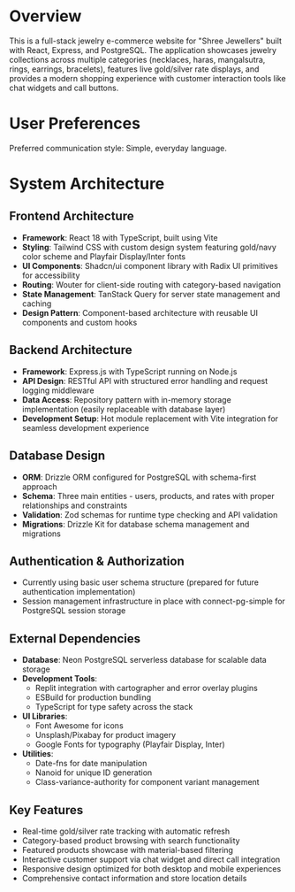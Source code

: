 # Overview

This is a full-stack jewelry e-commerce website for "Shree Jewellers" built with React, Express, and PostgreSQL. The application showcases jewelry collections across multiple categories (necklaces, haras, mangalsutra, rings, earrings, bracelets), features live gold/silver rate displays, and provides a modern shopping experience with customer interaction tools like chat widgets and call buttons.

# User Preferences

Preferred communication style: Simple, everyday language.

# System Architecture

## Frontend Architecture
- **Framework**: React 18 with TypeScript, built using Vite
- **Styling**: Tailwind CSS with custom design system featuring gold/navy color scheme and Playfair Display/Inter fonts
- **UI Components**: Shadcn/ui component library with Radix UI primitives for accessibility
- **Routing**: Wouter for client-side routing with category-based navigation
- **State Management**: TanStack Query for server state management and caching
- **Design Pattern**: Component-based architecture with reusable UI components and custom hooks

## Backend Architecture
- **Framework**: Express.js with TypeScript running on Node.js
- **API Design**: RESTful API with structured error handling and request logging middleware
- **Data Access**: Repository pattern with in-memory storage implementation (easily replaceable with database layer)
- **Development Setup**: Hot module replacement with Vite integration for seamless development experience

## Database Design
- **ORM**: Drizzle ORM configured for PostgreSQL with schema-first approach
- **Schema**: Three main entities - users, products, and rates with proper relationships and constraints
- **Validation**: Zod schemas for runtime type checking and API validation
- **Migrations**: Drizzle Kit for database schema management and migrations

## Authentication & Authorization
- Currently using basic user schema structure (prepared for future authentication implementation)
- Session management infrastructure in place with connect-pg-simple for PostgreSQL session storage

## External Dependencies
- **Database**: Neon PostgreSQL serverless database for scalable data storage
- **Development Tools**: 
  - Replit integration with cartographer and error overlay plugins
  - ESBuild for production bundling
  - TypeScript for type safety across the stack
- **UI Libraries**: 
  - Font Awesome for icons
  - Unsplash/Pixabay for product imagery
  - Google Fonts for typography (Playfair Display, Inter)
- **Utilities**: 
  - Date-fns for date manipulation
  - Nanoid for unique ID generation
  - Class-variance-authority for component variant management

## Key Features
- Real-time gold/silver rate tracking with automatic refresh
- Category-based product browsing with search functionality
- Featured products showcase with material-based filtering
- Interactive customer support via chat widget and direct call integration
- Responsive design optimized for both desktop and mobile experiences
- Comprehensive contact information and store location details